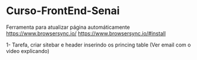 # Curso-FrontEnd-Senai



Ferramenta para atualizar página automáticamente
https://www.browsersync.io/
https://www.browsersync.io/#install


1- Tarefa, criar sitebar e header inserindo os princing table
(Ver email com o video explicando)
